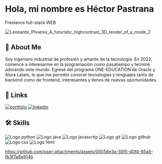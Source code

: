
# Hola, mi nombre es Héctor Pastrana

Freelance full-stack WEB

![Leonardo_Phoenix_A_futuristic_highcontrast_3D_render_of_a_mode_2](https://github.com/user-attachments/assets/7a02731d-4c9a-4ea9-8362-72c975a48f93)




## 🚀 About Me
Soy ingeniero industrial de profesión y amante de la tecnología. En 2022, comencé a interesarme en la programación como pasatiempo y terminé adorando este mundo. Egresé del programa ONE-EDUCATION de Oracle y Alura Latam, lo que me permitió conocer tecnologías y lenguajes tanto de backend como de frontend, interesantes y llenos de nuevas oportunidades.


## 🔗 Links
[![portfolio](https://img.shields.io/badge/my_portfolio-000?style=for-the-badge&logo=ko-fi&logoColor=white)](https://www.fabipaz.lat/)
[![linkedin](https://img.shields.io/badge/linkedin-0A66C2?style=for-the-badge&logo=linkedin&logoColor=white)](https://www.linkedin.com/in/fabipazdev)



## 🛠 Skills
![Logo python](https://img.icons8.com/?size=100&id=13441&format=png&color=000000)
![Logo java](https://img.icons8.com/?size=100&id=13679&format=png&color=000000)
![Logo javascritp](https://img.icons8.com/?size=100&id=108784&format=png&color=000000)
![Logo git](https://img.icons8.com/?size=100&id=20906&format=png&color=000000)
![Logo github](https://img.icons8.com/?size=100&id=12599&format=png&color=000000)
![Logo css](https://img.icons8.com/?size=100&id=5cVdiiKKi0vX&format=png&color=000000)
![Logo html](https://img.icons8.com/?size=100&id=20909&format=png&color=000000)


https://github.com/user-attachments/assets/00058e3a-55f5-40f4-85a5-fb3f7a8e914b

